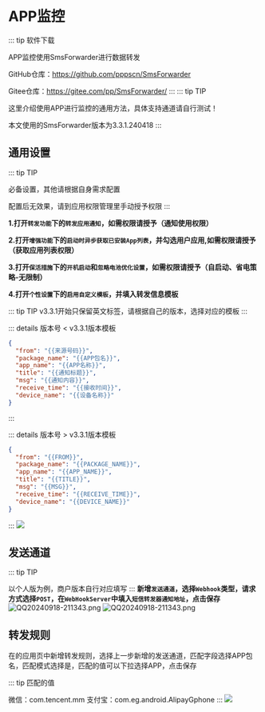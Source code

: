 # APP监控

::: tip 软件下载

APP监控使用SmsForwarder进行数据转发

GitHub仓库：https://github.com/pppscn/SmsForwarder

Gitee仓库：https://gitee.com/pp/SmsForwarder/
:::
::: tip TIP

这里介绍使用APP进行监控的通用方法，具体支持通道请自行测试！

本文使用的SmsForwarder版本为3.3.1.240418
:::

## 通用设置

::: tip TIP

必备设置，其他请根据自身需求配置

配置后无效果，请到应用权限管理里手动授予权限
:::

**1.打开`转发功能`下的`转发应用通知`，如需权限请授予（通知使用权限）**

**2.打开`增强功能`下的`启动时异步获取已安装App列表`，并勾选用户应用,如需权限请授予（获取应用列表权限）**

**3.打开`保活措施`下的`开机启动`和`忽略电池优化设置`，如需权限请授予（自启动、省电策略-无限制）**

**4.打开`个性设置`下的`启用自定义模板`，并填入转发信息模板**

::: tip TIP
v3.3.1开始只保留英文标签，请根据自己的版本，选择对应的模板
:::

::: details 版本号 < v3.3.1版本模板

```json
{
  "from": "{{来源号码}}",
  "package_name": "{{APP包名}}",
  "app_name": "{{APP名称}}",
  "title": "{{通知标题}}",
  "msg": "{{通知内容}}",
  "receive_time": "{{接收时间}}",
  "device_name": "{{设备名称}}"
}
```

:::

::: details 版本号 > v3.3.1版本模板

```json
{
  "from": "{{FROM}}",
  "package_name": "{{PACKAGE_NAME}}",
  "app_name": "{{APP_NAME}}",
  "title": "{{TITLE}}",
  "msg": "{{MSG}}",
  "receive_time": "{{RECEIVE_TIME}}",
  "device_name": "{{DEVICE_NAME}}"
}
```

:::
![](https://s2.loli.net/2024/08/03/FG6jtBgdIlfY9mT.png)

## 发送通道

::: tip TIP

以个人版为例，商户版本自行对应填写
:::
**新增`发送通道`，选择`Webhook`类型，请求方式选择`POST`，在`WebHookServer`中填入`短信转发器通知地址`，点击保存**
![QQ20240918-211343.png](/app/QQ20241118-201126.png)
![QQ20240918-211343.png](/app/UOvscVy4ZjKdbRN.png)

## 转发规则

在的应用页中新增转发规则，选择上一步新增的发送通道，匹配字段选择APP包名，匹配模式选择是，匹配的值可以下拉选择APP，点击保存

::: tip 匹配的值

微信：com.tencent.mm
支付宝：com.eg.android.AlipayGphone
:::
![](https://s2.loli.net/2024/08/03/rhmAocUHP6nRsLa.png)
